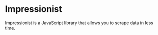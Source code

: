 # Impressionist

Impressionist is a JavaScript library that allows you to scrape data in less time.
